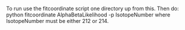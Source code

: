 To run use the fitcoordinate script one directory up from this. Then do:
 python fitcoordinate AlphaBetaLikelihood -p IsotopeNumber
where IsotopeNumber must be either 212 or 214.

